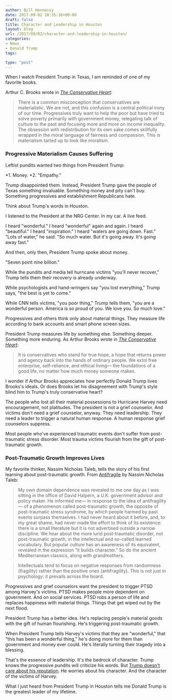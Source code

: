 ```yaml
---
author: Bill Hennessy
date: 2017-09-02 18:35:16+00:00
draft: false
title: Character and Leadership in Houston
layout: blog
url: /2017/09/02/character-and-leadership-in-houston/
categories:
- News
- Donald Trump
tags:

type: "post"
---
```


When I watch President Trump in Texas, I am reminded of one of my favorite books.

Arthur C. Brooks wrote in [_The Conservative Heart_](https://read.amazon.com/kp/embed?asin=B071XSK8FJ&preview=newtab&linkCode=kpe&ref_=cm_sw_r_kb_dp_xLVQzbNGXV4AA):



> There is a common misconception that conservatives are materialistic. We are not, and this confusion is a central political irony of our time. Progressives truly want to help the poor but have tried to solve poverty primarily with government money, relegating talk of culture to the past and focusing more and more on income inequality. The obsession with redistribution for its own sake comes skillfully wrapped in the moral language of fairness and compassion. This is materialism tarted up to look like moralism.





### Progressive Materialism Causes Suffering



Leftist pundits wanted two things from President Trump:




*1. Money.
*2. "Empathy."


Trump disappointed them. Instead, President Trump gave the people of Texas something invaluable. Something money and pity can't buy. Something progressives and establishment Republicans hate.

Think about Trump's words in Houston.

I listened to the President at the NRG Center. In my car. A live feed.

I heard "wonderful." I heard "wonderful" again and again. I heard "beautiful." I heard "inspiration." I heard "waters are going down. Fast." "Lots of water," he said. "So much water. But it's going away. It's going away fast."

And then, only then, President Trump spoke about money.

"Seven point nine billion."

While the pundits and media tell hurricane victims "you'll never recover," Trump tells them their recovery is already underway.

While psychologists and hand-wringers say "you lost everything," Trump says, "the best is yet to come."

While CNN tells victims, "you poor thing," Trump tells them, "you are a wonderful person. America is so proud of you. We love you. So much love."

Progressives and others think only about material things. They measure life according to bank accounts and smart phone screen sizes.

President Trump measures life by something else. Something deeper. Something more enduring. As Arthur Brooks wrote in [_The Conservative Heart_](https://read.amazon.com/kp/embed?asin=B071XSK8FJ&preview=newtab&linkCode=kpe&ref_=cm_sw_r_kb_dp_xLVQzbNGXV4AA):



> It is conservatives who stand for true hope, a hope that returns power and agency back into the hands of ordinary people. We extol free enterprise, self-reliance, and ethical living— the foundations of a good life, no matter how much money someone makes.



I wonder if Arthur Brooks appreciates how perfectly Donald Trump lives Brooks's ideals. Or does Brooks let his disagreement with Trump's style blind him to Trump's truly conservative heart?

The people who lost all their material possessions to Hurricane Harvey need encouragement, not platitudes. The president is not a grief counselor. And victims don't need a grief counselor, anyway. They need leadership. They need a leader to trigger a natural human response. A human response grief counselors suppress.

Most people who've experienced traumatic events don't suffer from post-traumatic stress disorder. Most trauma victims flourish from the gift of post-traumatic growth.



### Post-Traumatic Growth Improves Lives



My favorite thinker, Nassim Nicholas Taleb, tells the story of his first learning about post-traumatic growth. From [Antifragile](https://read.amazon.com/kp/embed?asin=B0083DJWGO&preview=newtab&linkCode=kpe&ref_=cm_sw_r_kb_dp_YKVQzb8EY6GV1) by Nassim Nicholas Taleb:



> My own domain dependence was revealed to me one day as I was sitting in the office of David Halpern, a U.K. government advisor and policy maker. He informed me— in response to the idea of antifragility— of a phenomenon called post-traumatic growth, the opposite of post-traumatic stress syndrome, by which people harmed by past events surpass themselves. I had never heard about it before, and, to my great shame, had never made the effort to think of its existence: there is a small literature but it is not advertised outside a narrow discipline. We hear about the more lurid post-traumatic disorder, not post-traumatic growth, in the intellectual and so-called learned vocabulary. But popular culture has an awareness of its equivalent, revealed in the expression “it builds character.” So do the ancient Mediterranean classics, along with grandmothers.





> Intellectuals tend to focus on negative responses from randomness (fragility) rather than the positive ones (antifragility). This is not just in psychology: it prevails across the board.



Progressives and grief counselors want the president to trigger PTSD among Harvey's victims. PTSD makes people more dependent on government. And on social services. PTSD robs a person of life and replaces happiness with material things. Things that get wiped out by the next flood.

President Trump has a better idea. He's replacing people's material goods with the gift of human flourishing. He's triggering post-traumatic growth.

When President Trump tells Harvey's victims that they are "wonderful," that "this has been a wonderful thing," he's doing more for them than government and money ever could. He's literally turning their tragedy into a blessing.

That's the essence of leadership. It's the bedrock of character. Trump knows the progressive pundits will criticize his words. But [Trump doesn't care about his reputation](https://hennessysview.com/2017/08/17/what-is-character/). He worries about his character. And the character of the victims of Harvey.

What I just heard from President Trump in Houston tells me Donald Trump is the greatest leader of my lifetime.


